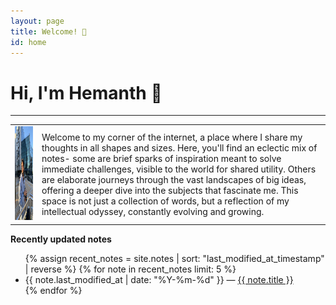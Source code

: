 ```yaml
---
layout: page
title: Welcome! 🥬
id: home
---
```

# Hi, I'm Hemanth 🌱

---

<table>
  <tr>
    <td>
      <img src="assets/images/IMG_5994.jpeg" alt="Image description" width="250" height="150"/>
    </td>
    <td>
      Welcome to my corner of the internet, a place where I share my thoughts in all shapes and sizes. Here, you'll find an eclectic mix of notes- some are brief sparks of inspiration meant to solve immediate challenges, visible to the world for shared utility. Others are elaborate journeys through the vast landscapes of big ideas, offering a deeper dive into the subjects that fascinate me. This space is not just a collection of words, but a reflection of my intellectual odyssey, constantly evolving and growing.
    </td>
  </tr>
</table>


<strong>Recently updated notes</strong>

<ul>
  {% assign recent_notes = site.notes | sort: "last_modified_at_timestamp" | reverse %}
  {% for note in recent_notes limit: 5 %}
    <li>
      {{ note.last_modified_at | date: "%Y-%m-%d" }} — <a class="internal-link" href="{{ site.baseurl }}{{ note.url }}">{{ note.title }}</a>
    </li>
  {% endfor %}
</ul>

<style>
  .wrapper {
    max-width: 46em;
  }
</style>
